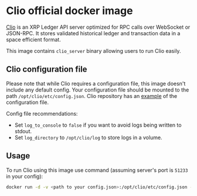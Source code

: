 # Clio official docker image

[Clio](https://github.com/XRPLF/clio) is an XRP Ledger API server optimized for RPC calls over WebSocket or JSON-RPC.
It stores validated historical ledger and transaction data in a space efficient format.

This image contains `clio_server` binary allowing users to run Clio easily.

## Clio configuration file

Please note that while Clio requires a configuration file, this image doesn't include any default config.
Your configuration file should be mounted to the path `/opt/clio/etc/config.json`.
Clio repository has an [example](https://github.com/XRPLF/clio/blob/develop/docs/examples/config/example-config.json) of the configuration file.

Config file recommendations:
- Set `log_to_console` to `false` if you want to avoid logs being written to stdout.
- Set `log_directory` to `/opt/clio/log` to store logs in a volume.

## Usage

To run Clio using this image use command (assuming server's port is `51233` in your config):
```bash
docker run -d -v <path to your config.json>:/opt/clio/etc/config.json -v <path to store logs>:/opt/clio/log -p 51233:51233 rippleci/clio

```
